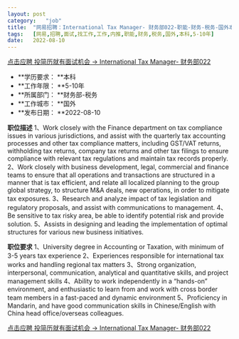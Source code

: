 ```yaml
---
layout:	post
category:	"job"
title:	"网易招聘：International Tax Manager- 财务部022-职能-财务-税务-国外本科5-10年"
tags:	[网易,招聘,面试,找工作,工作,内推,职能,财务,税务,国外,本科,5-10年]
date:	2022-08-10
---
```


[点击应聘 投简历就有面试机会 -> International Tax Manager- 财务部022](http://mobile.bole.netease.com/bole/boleDetail?id=35959&employeeId=346f03c3cda5f04c&key=all)



- **学历要求： **本科
- **工作年限： **5-10年
- **所属部门： **财务部-税务
- **工作城市： **国外
- **发布日期： **2022-08-10



**职位描述**
1、Work closely with the Finance department on tax compliance issues in various jurisdictions, and assist with the quarterly tax accounting processes and other tax compliance matters, including GST/VAT returns, withholding tax returns, company tax returns and other tax filings to ensure compliance with relevant tax regulations and maintain tax records properly.
2、Work closely with business development, legal, commercial and finance teams to ensure that all operations and transactions are structured in a manner that is tax efficient, and relate all localized planning to the group global strategy, to structure M&amp;A deals, new operations, in order to mitigate tax exposures. 
3、Research and analyze impact of tax legislation and regulatory proposals, and assist with communications to management.
4、Be sensitive to tax risky area, be able to identify potential risk and provide solution.
5、Assists in designing and leading the implementation of optimal structures for various new business initiatives.



**职位要求**
1、University degree in Accounting or Taxation, with minimum of 3-5 years tax experience
2、Experiences responsible for international tax works and handling regional tax matters 
3、Strong organization, interpersonal, communication, analytical and quantitative skills, and project management skills
4、Ability to work independently in a “hands-on” environment, and enthusiastic to learn from and work with cross border team members in a fast-paced and dynamic environment 
5、Proficiency in Mandarin, and have good communication skills in Chinese/English with China head office/overseas colleagues.



[点击应聘 投简历就有面试机会 -> International Tax Manager- 财务部022](http://mobile.bole.netease.com/bole/boleDetail?id=35959&employeeId=346f03c3cda5f04c&key=all)